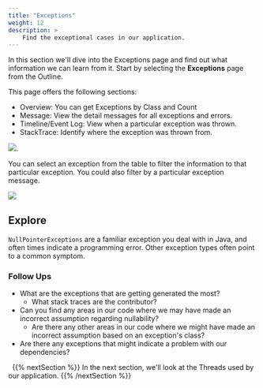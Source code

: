 ```yaml
---
title: "Exceptions"
weight: 12
description: >
    Find the exceptional cases in our application.
---
```


In this section we'll dive into the Exceptions page and find out what information we can learn from it. Start by selecting the __Exceptions__ page from the Outline.

This page offers the following sections:

* Overview: You can get Exceptions by Class and Count
* Message: View the detail messages for all exceptions and errors.
* Timeline/Event Log: View when a particular exception was thrown.
* StackTrace: Identify where the exception was thrown from.

![](/jmc/exceptions_page.png).

You can select an exception from the table to filter the information to that particular exception. You could also filter by a particular exception message.

![](/jmc/exceptions_select_iae.png)

## <i class="fas fa-compass"></i> Explore

`NullPointerExceptions` are  a familiar exception you deal with in Java, and often times indicate a programming error. Other exception types often point to a common symptom.

### <i class="fas fa-question"></i> Follow Ups

* What are the exceptions that are getting generated the most? 
  * What stack traces are the contributor?
* Can you find any areas in our code where we may have made an incorrect assumption regarding nullability?
  * Are there any other areas in our code where we might have made an incorrect assumption based on an exception's class?
* Are there any exceptions that might indicate a problem with our dependencies?

&nbsp;
{{% nextSection %}}
In the next section, we'll look at the Threads used by our application.
{{% /nextSection %}}
